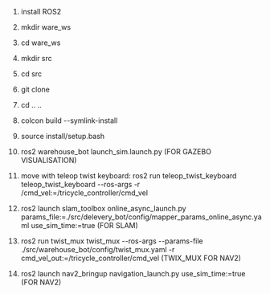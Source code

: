 1. install ROS2

2. mkdir ware_ws

3. cd ware_ws

4. mkdir src

5. cd src

6. git clone

7. cd .. ..

8. colcon build --symlink-install

9. source install/setup.bash

10. ros2 warehouse_bot launch_sim.launch.py (FOR GAZEBO VISUALISATION)

11. move with teleop twist keyboard: ros2 run teleop_twist_keyboard teleop_twist_keyboard --ros-args -r /cmd_vel:=/tricycle_controller/cmd_vel

12. ros2 launch slam_toolbox online_async_launch.py params_file:=./src/delevery_bot/config/mapper_params_online_async.yaml use_sim_time:=true (FOR SLAM)

13. ros2 run twist_mux twist_mux --ros-args --params-file ./src/warehouse_bot/config/twist_mux.yaml -r cmd_vel_out:=/tricycle_controller/cmd_vel (TWIX_MUX FOR NAV2)

14. ros2 launch nav2_bringup navigation_launch.py use_sim_time:=true (FOR NAV2)
